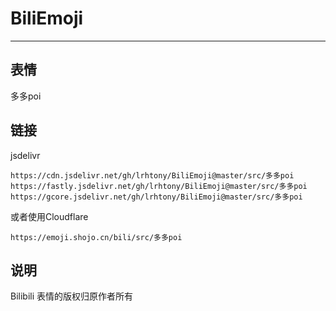 # BiliEmoji
---
## 表情
多多poi
## 链接
jsdelivr
```
https://cdn.jsdelivr.net/gh/lrhtony/BiliEmoji@master/src/多多poi
https://fastly.jsdelivr.net/gh/lrhtony/BiliEmoji@master/src/多多poi
https://gcore.jsdelivr.net/gh/lrhtony/BiliEmoji@master/src/多多poi
```
或者使用Cloudflare
```
https://emoji.shojo.cn/bili/src/多多poi
```
## 说明
Bilibili 表情的版权归原作者所有
